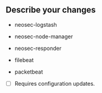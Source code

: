 ## Describe your changes

* neosec-logstash

* neosec-node-manager

* neosec-responder

* filebeat

* packetbeat


- [ ] Requires configuration updates.
